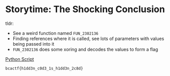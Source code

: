 # Storytime: The Shocking Conclusion

tldr:

- See a weird function named `FUN_2302136`
- Finding references where it is called, see lots of parameters with values being passed into it
- `FUN_2302136` does some xoring and decodes the values to form a flag

[Python Script](story3Decode.py)

```
bcactf{h1dd3n_c0d3_1s_h1dd3n_2c8d}
```

